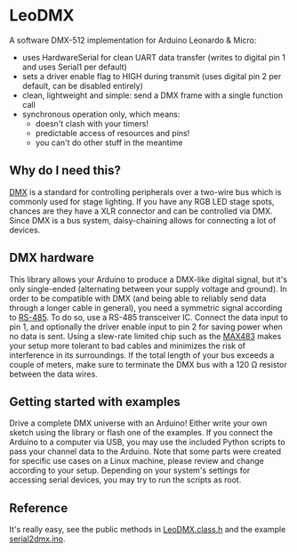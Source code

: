 # LeoDMX

A software DMX-512 implementation for Arduino Leonardo & Micro:
- uses HardwareSerial for clean UART data transfer
  (writes to digital pin 1 and uses Serial1 per default)
- sets a driver enable flag to HIGH during transmit
  (uses digital pin 2 per default, can be disabled entirely)
- clean, lightweight and simple: send a DMX frame with a single function call
- synchronous operation only, which means:  
  - doesn't clash with your timers!  
  - predictable access of resources and pins!  
  - you can't do other stuff in the meantime  


## Why do I need this?

[DMX](https://en.wikipedia.org/wiki/DMX512) is a standard for controlling peripherals over a two-wire bus which is commonly used for stage lighting. If you have any RGB LED stage spots, chances are they have a XLR connector and can be controlled via DMX. Since DMX is a bus system, daisy-chaining allows for connecting a lot of devices.


## DMX hardware

This library allows your Arduino to produce a DMX-like digital signal, but it's only single-ended (alternating between your supply voltage and ground). In order to be compatible with DMX (and being able to reliably send data through a longer cable in general), you need a symmetric signal according to [RS-485](https://en.wikipedia.org/wiki/RS-485). To do so, use a RS-485 transceiver IC. Connect the data input to pin 1, and optionally the driver enable input to pin 2 for saving power when no data is sent. Using a slew-rate limited chip such as the [MAX483](https://datasheets.maximintegrated.com/en/ds/MAX1487-MAX491.pdf) makes your setup more tolerant to bad cables and minimizes the risk of interference in its surroundings. If the total length of your bus exceeds a couple of meters, make sure to terminate the DMX bus with a 120 Ω resistor between the data wires.


## Getting started with examples

Drive a complete DMX universe with an Arduino! Either write your own sketch using the library or flash one of the examples. If you connect the Arduino to a computer via USB, you may use the included Python scripts to pass your channel data to the Arduino. Note that some parts were created for specific use cases on a Linux machine, please review and change according to your setup. Depending on your system's settings for accessing serial devices, you may try to run the scripts as root.


## Reference

It's really easy, see the public methods in [LeoDMX.class.h](LeoDMX.class.h) and the example [serial2dmx.ino](examples/serial2dmx/serial2dmx.ino).
